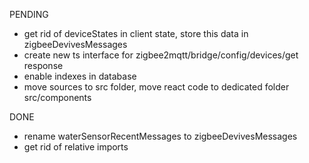 PENDING
- get rid of deviceStates in client state, store this data in zigbeeDevivesMessages
- create new ts interface for zigbee2mqtt/bridge/config/devices/get response
- enable indexes in database
- move sources to src folder, move react code to dedicated folder src/components

DONE
- rename waterSensorRecentMessages to zigbeeDevivesMessages
- get rid of relative imports